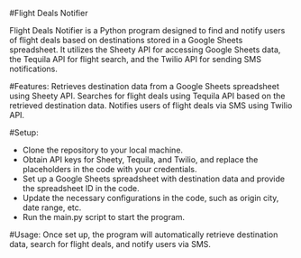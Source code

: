 #Flight Deals Notifier

Flight Deals Notifier is a Python program designed to find and notify users of flight deals based on destinations stored in a Google Sheets spreadsheet.
It utilizes the Sheety API for accessing Google Sheets data, the Tequila API for flight search, and the Twilio API for sending SMS notifications.

#Features:
Retrieves destination data from a Google Sheets spreadsheet using Sheety API.
Searches for flight deals using Tequila API based on the retrieved destination data.
Notifies users of flight deals via SMS using Twilio API.

#Setup:
- Clone the repository to your local machine.
- Obtain API keys for Sheety, Tequila, and Twilio, and replace the placeholders in the code with your credentials.
- Set up a Google Sheets spreadsheet with destination data and provide the spreadsheet ID in the code.
- Update the necessary configurations in the code, such as origin city, date range, etc.
- Run the main.py script to start the program.

#Usage:
Once set up, the program will automatically retrieve destination data, search for flight deals, and notify users via SMS.
